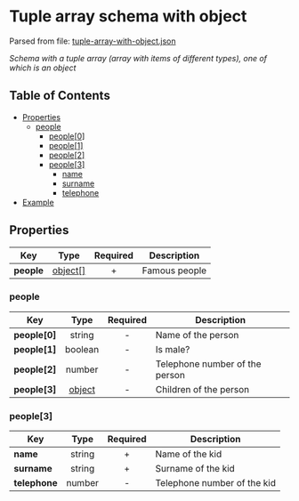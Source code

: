 # __Tuple array schema with object__
Parsed from file: [tuple-array-with-object.json](https://github.com/McCastles/JMC/blob/master/examples/tuple-array-with-object.json)

_Schema with a tuple array (array with items of different types), one of which is an object_
## Table of Contents
* [Properties](#properties)
	* [people](#people)
		* [people[0]](#people)
		* [people[1]](#people)
		* [people[2]](#people)
		* [people[3]](#people[3])
			* [name](#people[3])
			* [surname](#people[3])
			* [telephone](#people[3])
* [Example](#example)
## __Properties__

|Key|Type|Required|Description|
|-|:-:|:-:|-|
|__people__|[object[]](#people)|+|Famous people|
### __people__

|Key|Type|Required|Description|
|-|:-:|:-:|-|
|__people[0]__|string|-|Name of the person|
|__people[1]__|boolean|-|Is male?|
|__people[2]__|number|-|Telephone number of the person|
|__people[3]__|[object](#people[3])|-|Children of the person|
### __people[3]__

|Key|Type|Required|Description|
|-|:-:|:-:|-|
|__name__|string|+|Name of the kid|
|__surname__|string|+|Surname of the kid|
|__telephone__|number|-|Telephone number of the kid|